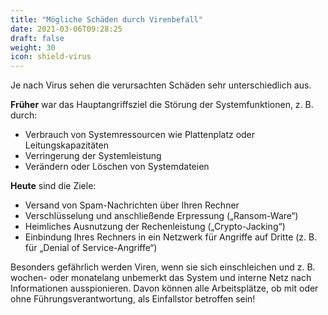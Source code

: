 ```yaml
---
title: "Mögliche Schäden durch Virenbefall"
date: 2021-03-06T09:28:25
draft: false
weight: 30
icon: shield-virus
---
```


Je nach Virus sehen die verursachten Schäden sehr unterschiedlich aus.

**Früher** war das Hauptangriffsziel die Störung der Systemfunktionen, z. B. durch:

- Verbrauch von Systemressourcen wie Plattenplatz oder Leitungskapazitäten
- Verringerung der Systemleistung
- Verändern oder Löschen von Systemdateien

**Heute** sind die Ziele:

- Versand von Spam-Nachrichten über Ihren Rechner
- Verschlüsselung und anschließende Erpressung („Ransom-Ware“)
- Heimliches Ausnutzung der Rechenleistung („Crypto-Jacking“)
- Einbindung Ihres Rechners in ein Netzwerk für Angriffe auf Dritte (z. B. für „Denial of Service-Angriffe“)

Besonders gefährlich werden Viren, wenn sie sich einschleichen und z. B. wochen- oder monatelang unbemerkt das System und interne Netz nach Informationen ausspionieren. Davon können alle Arbeitsplätze, ob mit oder ohne Führungsverantwortung, als Einfallstor betroffen sein!
